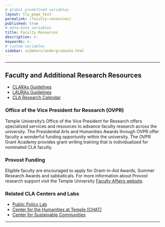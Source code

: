 ```yaml
---
# global predefined variables
layout: tla_page_test
permalink: /faculty-resources/
published: true
# meta-data variables
title: Faculty Resources
description: >-     
keywords: >-
# custom variables
sidebar: sidebars/undergraduate.html
---
```

___

## Faculty and Additional Research Resources
- [CLARAs Guidelines](https://drive.google.com/open?id=1Hq2xkdxlKjvjM5FJxuKa1Lb2SCWojj6a)
- [LAURAs Guidelines](https://drive.google.com/open?id=191ryddrmB1wwvsr005Kc3HHWUgDcfsBq)
- [CLA Research Calendar](https://liberalarts.temple.edu/sites/liberalarts/files/CLA%20Research%20Calendar%2019-20%2010.3.pdf)

### Office of the Vice President for Research (OVPR)
Temple University’s Office of the Vice President for Research offers specialized services and resources to advance faculty research across the university. The Presidential Arts and Humanities Awards through OVPR offer faculty a wonderful funding opportunity within the university. The OVPR Grant Academy provides grant writing training that is individualized for nominated CLA faculty.

### Provost Funding
Eligible faculty are encouraged to apply for Grant-in-Aid Awards, Summer Research Awards and sabbaticals. For more information about Provost research support visit the Temple University [Faculty Affairs website](https://faculty.temple.edu/).

### Related CLA Centers and Labs
- [Public Policy Lab](http://www.cla.temple.edu/public-policy-lab/)<br>
- [Center for the Humanities at Temple (CHAT)](https://www.cla.temple.edu/center-for-the-humanities/)<br>
- [Center for Sustainable Communities](http://www.cla.temple.edu/center-for-sustainable-communities/)<br>

___
